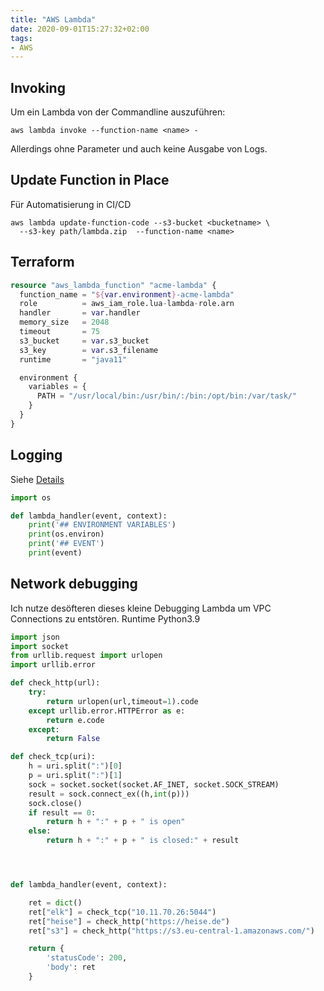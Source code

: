 ```yaml
---
title: "AWS Lambda"
date: 2020-09-01T15:27:32+02:00
tags:
- AWS
---
```


<!--more-->

## Invoking

Um ein Lambda von der Commandline auszuführen:

    aws lambda invoke --function-name <name> -

Allerdings ohne Parameter und auch keine Ausgabe von Logs.

## Update Function in Place

Für Automatisierung in CI/CD

```
aws lambda update-function-code --s3-bucket <bucketname> \
  --s3-key path/lambda.zip  --function-name <name>
```


## Terraform

```terraform
resource "aws_lambda_function" "acme-lambda" {
  function_name = "${var.environment}-acme-lambda"
  role          = aws_iam_role.lua-lambda-role.arn
  handler       = var.handler
  memory_size   = 2048
  timeout       = 75
  s3_bucket     = var.s3_bucket
  s3_key        = var.s3_filename
  runtime       = "java11"

  environment {
    variables = {
      PATH = "/usr/local/bin:/usr/bin/:/bin:/opt/bin:/var/task/"
    }
  }
}
```

## Logging

Siehe [Details](https://docs.aws.amazon.com/lambda/latest/dg/python-logging.html)

```python
import os

def lambda_handler(event, context):
    print('## ENVIRONMENT VARIABLES')
    print(os.environ)
    print('## EVENT')
    print(event)
```

## Network debugging

Ich nutze desöfteren dieses kleine Debugging Lambda um VPC Connections zu
entstören. Runtime Python3.9

```python
import json
import socket
from urllib.request import urlopen
import urllib.error

def check_http(url):
    try:
        return urlopen(url,timeout=1).code
    except urllib.error.HTTPError as e:
        return e.code
    except:
        return False

def check_tcp(uri):
    h = uri.split(":")[0]
    p = uri.split(":")[1]
    sock = socket.socket(socket.AF_INET, socket.SOCK_STREAM)
    result = sock.connect_ex((h,int(p)))
    sock.close()
    if result == 0:
        return h + ":" + p + " is open"
    else:
        return h + ":" + p + " is closed:" + result




def lambda_handler(event, context):

    ret = dict()
    ret["elk"] = check_tcp("10.11.70.26:5044")
    ret["heise"] = check_http("https://heise.de")
    ret["s3"] = check_http("https://s3.eu-central-1.amazonaws.com/")

    return {
        'statusCode': 200,
        'body': ret
    }
```
